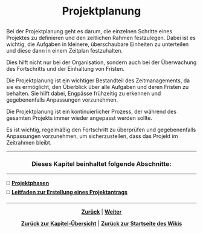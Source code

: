 # <p align="center">Projektplanung</p>

Bei der Projektplanung geht es darum, die einzelnen Schritte eines Projektes zu definieren und den zeitlichen Rahmen festzulegen. Dabei ist es wichtig, die Aufgaben in kleinere, überschaubare Einheiten zu unterteilen und diese dann in einem Zeitplan festzuhalten.

Dies hilft nicht nur bei der Organisation, sondern auch bei der Überwachung des Fortschritts und der Einhaltung von Fristen.

Die Projektplanung ist ein wichtiger Bestandteil des Zeitmanagements, da sie es ermöglicht, den Überblick über alle Aufgaben und deren Fristen zu behalten. Sie hilft dabei, Engpässe frühzeitig zu erkennen und gegebenenfalls Anpassungen vorzunehmen.

Die Projektplanung ist ein kontinuierlicher Prozess, der während des gesamten Projekts immer wieder angepasst werden sollte.

Es ist wichtig, regelmäßig den Fortschritt zu überprüfen und gegebenenfalls Anpassungen vorzunehmen, um sicherzustellen, dass das Projekt im Zeitrahmen bleibt.

---

### <p align="center">Dieses Kapitel beinhaltet folgende Abschnitte:</p>

---

◻️ [**Projektphasen**](/docs/07-projekte/01-projektarbeit/02-planung/01-phasen/README.md) <br>
◻️ [**Leitfaden zur Erstellung eines Projektantrags**](/docs/07-projekte/01-projektarbeit/02-planung/02-antrag/README.md) <br>

---


<p align="center">
<a href="/docs/07-projekte/01-projektarbeit/02-planung/01-phasen/README.md"><strong>Zurück</strong></a> | 
<a href="/docs/07-projekte/01-projektarbeit/03-projektmanagement/README.md"><strong>Weiter</strong></a>
</p>

<p align="center">
<a href="/docs/07-projekte/01-projektarbeit/README.md/#dieses-thema-beinhaltet-folgende-kapitel"><strong>Zurück zur Kapitel-Übersicht</strong></a> | <a href="/docs/00-willkommen/README.md"><strong>Zurück zur Startseite des Wikis</strong></a>
</p>
